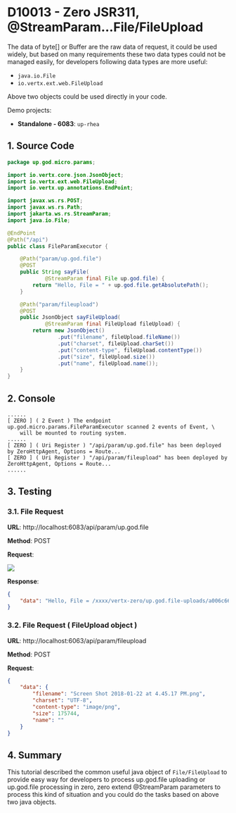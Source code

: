 # D10013 - Zero JSR311, @StreamParam...File/FileUpload

The data of byte\[\] or Buffer are the raw data of request, it could be used widely, but based on many requirements
these two data types could not be managed easily, for developers following data types are more useful:

* `java.io.File`
* `io.vertx.ext.web.FileUpload`

Above two objects could be used directly in your code.

Demo projects:

* **Standalone - 6083**: `up-rhea`

## 1. Source Code

```java
package up.god.micro.params;

import io.vertx.core.json.JsonObject;
import io.vertx.ext.web.FileUpload;
import io.vertx.up.annotations.EndPoint;

import javax.ws.rs.POST;
import javax.ws.rs.Path;
import jakarta.ws.rs.StreamParam;
import java.io.File;

@EndPoint
@Path("/api")
public class FileParamExecutor {

    @Path("param/up.god.file")
    @POST
    public String sayFile(
            @StreamParam final File up.god.file) {
        return "Hello, File = " + up.god.file.getAbsolutePath();
    }

    @Path("param/fileupload")
    @POST
    public JsonObject sayFileUpload(
            @StreamParam final FileUpload fileUpload) {
        return new JsonObject()
                .put("filename", fileUpload.fileName())
                .put("charset", fileUpload.charSet())
                .put("content-type", fileUpload.contentType())
                .put("size", fileUpload.size())
                .put("name", fileUpload.name());
    }
}
```

## 2. Console

```shell
......
[ ZERO ] ( 2 Event ) The endpoint up.god.micro.params.FileParamExecutor scanned 2 events of Event, \
    will be mounted to routing system.
......
[ ZERO ] ( Uri Register ) "/api/param/up.god.file" has been deployed by ZeroHttpAgent, Options = Route...
[ ZERO ] ( Uri Register ) "/api/param/fileupload" has been deployed by ZeroHttpAgent, Options = Route...
......
```

## 3. Testing

### 3.1. File Request

**URL**: http://localhost:6083/api/param/up.god.file

**Method**: POST

**Request**:

![](/doc/image/fileuploading.png)

**Response**:

```json
{
    "data": "Hello, File = /xxxx/vertx-zero/up.god.file-uploads/a006c664-4bc9-4857-9a7c-fa110b3a25cf"
}
```

### 3.2. File Request \( FileUpload object \)

**URL**: http://localhost:6063/api/param/fileupload

**Method**: POST

**Request**:

```json
{
    "data": {
        "filename": "Screen Shot 2018-01-22 at 4.45.17 PM.png",
        "charset": "UTF-8",
        "content-type": "image/png",
        "size": 175744,
        "name": ""
    }
}
```

## 4. Summary

This tutorial described the common useful java object of `File/FileUpload` to provide easy way for developers to process
up.god.file uploading or up.god.file processing in zero, zero extend @StreamParam parameters to process this kind of
situation and you could do the tasks based on above two java objects.

